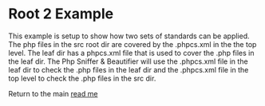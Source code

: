 # Root 2 Example

This example is setup to show how two sets of standards can be applied. The php files in the src root dir are covered by the .phpcs.xml in the the top level. The leaf dir has a phpcs.xml file that is used to cover the .php files in the leaf dir. The Php Sniffer & Beautifier will use the .phpcs.xml file in the leaf dir to check the .php files in the leaf dir and the .phpcs.xml file in the top level to check the .php files in the src dir.

Return to the main [read me](../README.md)
